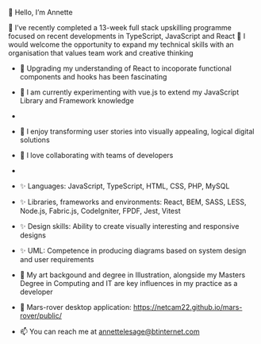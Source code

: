 👋 Hello, I’m Annette
 
💞️ I’ve recently completed a 13-week full stack upskilling programme focused on recent developments in TypeScript, JavaScript and React
💞️ I would welcome the opportunity to expand my technical skills with an organisation that values team work and creative thinking
   
- 👀 Upgrading my understanding of React to incoporate functional components and hooks has been fascinating
- 👀 I am currently experimenting with vue.js to extend my JavaScript Library and Framework knowledge
- 
- 🌱 I enjoy transforming user stories into visually appealing, logical digital solutions
- 🌱 I love collaborating with teams of developers
- 
- ✨ Languages: JavaScript, TypeScript,  HTML, CSS, PHP, MySQL
- ✨ Libraries, frameworks and environments:  React, BEM, SASS, LESS, Node.js, Fabric.js, CodeIgniter, FPDF, Jest, Vitest
- ✨ Design skills: Ability to create visually interesting and responsive designs
- ✨ UML: Competence in producing diagrams based on system design and user requirements

-  👋 My art backgound and degree in Illustration, alongside my Masters Degree in Computing and IT are key influences in my practice as a developer
 
- 🚀 Mars-rover desktop application:
https://netcam22.github.io/mars-rover/public/

- 📫 You can reach me at annettelesage@btinternet.com

<!---
netcam22/netcam22 is a ✨ special ✨ repository because its `README.md` (this file) appears on your GitHub profile.
You can click the Preview link to take a look at your changes.
--->
